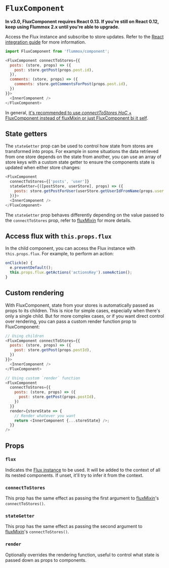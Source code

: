 `FluxComponent`
===============

**In v3.0, FluxComponent requires React 0.13. If you're still on React 0.12, keep using Flummox 2.x until you're able to upgrade.**

Access the Flux instance and subscribe to store updates. Refer to the [React integration guide](../guides/react-integration.md) for more information.


```js
import FluxComponent from 'flummox/component';

<FluxComponent connectToStores={{
  posts: (store, props) => ({
    post: store.getPost(props.post.id),
  }),
  comments: (store, props) => ({
    comments: store.getCommentsForPost(props.post.id),
  })
}}>
  <InnerComponent />
</FluxComponent>
```

In general, [it's recommended to use *connectToStores HoC* + FluxComponent instead of fluxMixin or just FluxComponent bi it self](../guides/why-hoc-better-than-fluxcomponent.md).

State getters
-------------

The `stateGetter` prop can be used to control how state from stores are transformed into props. For example in some situations the data retrieved from one store depends on the state from another, you can use an array of store keys with a custom state getter to ensure the components state is updated when either store changes:

```js
<FluxComponent
  connectToStores={['posts', 'user']}
  stateGetter={([postStore, userStore], props) => ({
    posts: store.getPostForUser(userStore.getUserIdFromName(props.user.name))
  })}>
  <InnerComponent />
</FluxComponent>
```

The `stateGetter` prop behaves differently depending on the value passed to the `connectToStores` prop, refer to [fluxMixin](fluxmixin.md) for more details.


Access flux with `this.props.flux`
----------------------------------

In the child component, you can access the Flux instance with `this.props.flux`. For example, to perform an action:

```js
onClick(e) {
  e.preventDefault();
  this.props.flux.getActions('actionsKey').someAction();
}
```

Custom rendering
----------------

With FluxComponent, state from your stores is automatically passed as props to its children. This is nice for simple cases, especially when there's only a single child. But for more complex cases, or if you want direct control over rendering, you can pass a custom render function prop to FluxComponent:

```js
// Using children
<FluxComponent connectToStores={{
  posts: (store, props) => ({
    post: store.getPost(props.postId),
  })
}}>
  <InnerComponent />
</FluxComponent>

// Using custom `render` function
<FluxComponent
  connectToStores={{
    posts: (store, props) => ({
      post: store.getPost(props.postId),
    })
  }}
  render={storeState => {
    // Render whatever you want
    return <InnerComponent {...storeState} />;
  }}
/>
```

Props
-----

### `flux`

Indicates the [Flux instance](flux.md) to be used. It will be added to the context of all its nested components. If unset, it'll try to infer it from the context.

### `connectToStores`

This prop has the same effect as passing the first argument to [fluxMixin](fluxmixin.md)'s `connectToStores()`.

### `stateGetter`

This prop has the same effect as passing the second argument to [fluxMixin](fluxmixin.md)'s `connectToStores()`.

### `render`

Optionally overrides the rendering function, useful to control what state is passed down as props to components.
